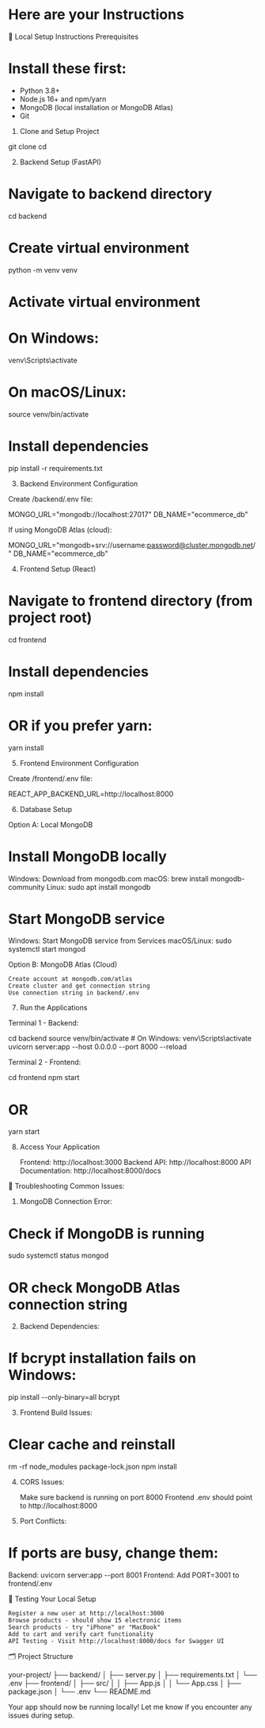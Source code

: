 # Here are your Instructions
🚀 Local Setup Instructions
Prerequisites

# Install these first:
- Python 3.8+ 
- Node.js 16+ and npm/yarn
- MongoDB (local installation or MongoDB Atlas)
- Git

1. Clone and Setup Project

git clone <your-github-repo-url>
cd <your-project-folder>

2. Backend Setup (FastAPI)

# Navigate to backend directory
cd backend

# Create virtual environment
python -m venv venv

# Activate virtual environment
# On Windows:
venv\Scripts\activate
# On macOS/Linux:
source venv/bin/activate

# Install dependencies
pip install -r requirements.txt

3. Backend Environment Configuration

Create /backend/.env file:

MONGO_URL="mongodb://localhost:27017"
DB_NAME="ecommerce_db"

If using MongoDB Atlas (cloud):

MONGO_URL="mongodb+srv://username:password@cluster.mongodb.net/"
DB_NAME="ecommerce_db"

4. Frontend Setup (React)

# Navigate to frontend directory (from project root)
cd frontend

# Install dependencies
npm install
# OR if you prefer yarn:
yarn install

5. Frontend Environment Configuration

Create /frontend/.env file:

REACT_APP_BACKEND_URL=http://localhost:8000

6. Database Setup

Option A: Local MongoDB

# Install MongoDB locally
 Windows: Download from mongodb.com
 macOS: brew install mongodb-community
 Linux: sudo apt install mongodb

# Start MongoDB service
 Windows: Start MongoDB service from Services
 macOS/Linux: sudo systemctl start mongod

Option B: MongoDB Atlas (Cloud)

    Create account at mongodb.com/atlas
    Create cluster and get connection string
    Use connection string in backend/.env

7. Run the Applications

Terminal 1 - Backend:

cd backend
source venv/bin/activate  # On Windows: venv\Scripts\activate
uvicorn server:app --host 0.0.0.0 --port 8000 --reload

Terminal 2 - Frontend:

cd frontend
npm start
# OR
yarn start

8. Access Your Application

    Frontend: http://localhost:3000
    Backend API: http://localhost:8000
    API Documentation: http://localhost:8000/docs

🔧 Troubleshooting
Common Issues:

1. MongoDB Connection Error:

# Check if MongoDB is running
sudo systemctl status mongod
# OR check MongoDB Atlas connection string

2. Backend Dependencies:

# If bcrypt installation fails on Windows:
pip install --only-binary=all bcrypt

3. Frontend Build Issues:

# Clear cache and reinstall
rm -rf node_modules package-lock.json
npm install

4. CORS Issues:

    Make sure backend is running on port 8000
    Frontend .env should point to http://localhost:8000

5. Port Conflicts:

# If ports are busy, change them:
 Backend: uvicorn server:app --port 8001
 Frontend: Add PORT=3001 to frontend/.env

📱 Testing Your Local Setup

    Register a new user at http://localhost:3000
    Browse products - should show 15 electronic items
    Search products - try "iPhone" or "MacBook"
    Add to cart and verify cart functionality
    API Testing - Visit http://localhost:8000/docs for Swagger UI

🗂️ Project Structure

your-project/
├── backend/
│   ├── server.py
│   ├── requirements.txt
│   └── .env
├── frontend/
│   ├── src/
│   │   ├── App.js
│   │   └── App.css
│   ├── package.json
│   └── .env
└── README.md

Your app should now be running locally! Let me know if you encounter any issues during setup.
